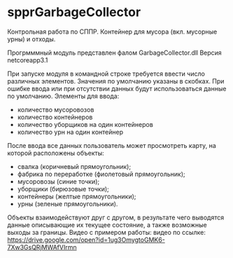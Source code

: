 # spprGarbageCollector
Контрольная работа по СППР. Контейнер для мусора (вкл. мусорные урны) и отходы.

Прогрмммный модуль представлен фалом GarbageCollector.dll
Версия netcoreapp3.1

При запуске модуля в командной строке требуется ввести число различных элементов. 
Значения по умолчанию указаны в скобках. 
При ошибке ввода или при отсутствии данных будут использоваться данные по умолчанию.
Элементы для ввода:
 - количество мусоровозов
 - количество контейнеров
 - количество уборщиков на один контейнеров
 - количество урн на один контейнер
 
 После ввода все данных пользователь может просмотреть карту, 
 на которой расположены объекты:
 - свалка (коричневый прямоугольник);
 - фабрика по переработке (фиолетовый прямоугольник);
 - мусоровозы (синие точки);
 - уборщики (бирюзовые точки);
 - контейнеры (желтые прямоугольники);
 - урны (зеленые прямоугольники).
 
Объекты взаимодействуют друг с другом, 
в результате чего выводятся данные описывающие их текущее состояние, 
а также возможные выходы за границы.
Видео с примером работы: видео по ссылке: 
https://drive.google.com/open?id=1ug3OmygtoGMK6-7Xw3GsQRjMWAfVIrmn
